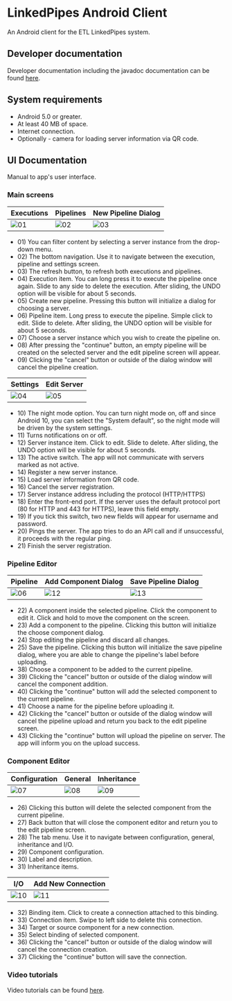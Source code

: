 # LinkedPipes Android Client
An Android client for the ETL LinkedPipes system.
## Developer documentation
Developer documentation including the javadoc documentation can be found [here](https://github.com/Palda97/AndroidEtlClientDeveloperDocumentation).
## System requirements

- Android 5.0 or greater.
- At least 40 MB of space.
- Internet connection.
- Optionally - camera for loading server information via QR code.

## UI Documentation
Manual to app's user interface.
### Main screens
Executions | Pipelines | New Pipeline Dialog
-----------|-----------|---------------------
![01](doc/ui/pics/01-executions.png)|![02](doc/ui/pics/02-pipelines.png)|![03](doc/ui/pics/03-newPipeline.png)

<ul>
	<li>01) You can filter content by selecting a server instance from the drop-down menu.</li>
	<li>02) The bottom navigation. Use it to navigate between the execution, pipeline and settings screen.</li>
	<li>03) The refresh button, to refresh both executions and pipelines.</li>
	<li>04) Execution item. You can long press it to execute the pipeline once again. Slide to any side to delete the execution. After sliding, the UNDO option will be visible for about 5 seconds.</li>
	<li>05) Create new pipeline. Pressing this button will initialize a dialog for choosing a server.</li>
	<li>06) Pipeline item. Long press to execute the pipeline. Simple click to edit. Slide to delete. After sliding, the UNDO option will be visible for about 5 seconds.</li>
	<li>07) Choose a server instance which you wish to create the pipeline on.</li>
	<li>08) After pressing the "continue" button, an empty pipeline will be created on the selected server and the edit pipeline screen will appear.</li>
	<li>09) Clicking the "cancel" button or outside of the dialog window will cancel the pipeline creation.</li>
</ul>

Settings | Edit Server
---------|-------------
![04](doc/ui/pics/04-settings.png)|![05](doc/ui/pics/05-editServer.png)

<ul>
	<li>10) The night mode option. You can turn night mode on, off and since Android 10, you can select the "System default", so the night mode will be driven by the system settings.</li>
	<li>11) Turns notifications on or off.</li>
	<li>12) Server instance item. Click to edit. Slide to delete. After sliding, the UNDO option will be visible for about 5 seconds.</li>
	<li>13) The active switch. The app will not communicate with servers marked as not active.</li>
	<li>14) Register a new server instance.</li>
	<li>15) Load server information from QR code.</li>
	<li>16) Cancel the server registration.</li>
	<li>17) Server instance address including the protocol (HTTP/HTTPS)</li>
	<li>18) Enter the front-end port. If the server uses the default protocol port (80 for HTTP and 443 for HTTPS), leave this field empty.</li>
	<li>19) If you tick this switch, two new fields will appear for username and password.</li>
	<li>20) Pings the server. The app tries to do an API call and if unsuccessful, it proceeds with the regular ping.</li>
	<li>21) Finish the server registration.</li>
</ul>

### Pipeline Editor
Pipeline | Add Component Dialog | Save Pipeline Dialog
---------|----------------------|----------------------
![06](doc/ui/pics/06-editPipeline.png)|![12](doc/ui/pics/12-newComponent.png)|![13](doc/ui/pics/13-savePipeline.png)

<ul>
	<li>22) A component inside the selected pipeline. Click the component to edit it. Click and hold to move the component on the screen.</li>
	<li>23) Add a component to the pipeline. Clicking this button will initialize the choose component dialog.</li>
	<li>24) Stop editing the pipeline and discard all changes.</li>
	<li>25) Save the pipeline. Clicking this button will initialize the save pipeline dialog, where you are able to change the pipeline's label before uploading.</li>
	<li>38) Choose a component to be added to the current pipeline.</li>
	<li>39) Clicking the "cancel" button or outside of the dialog window will cancel the component addition.</li>
	<li>40) Clicking the "continue" button will add the selected component to the current pipeline.</li>
	<li>41) Choose a name for the pipeline before uploading it.</li>
	<li>42) Clicking the "cancel" button or outside of the dialog window will cancel the pipeline upload and return you back to the edit pipeline screen.</li>
	<li>43) Clicking the "continue" button will upload the pipeline on server. The app will inform you on the upload success.</li>
</ul>

### Component Editor
Configuration | General | Inheritance
--------------|---------|-------------
![07](doc/ui/pics/07-configuration.png)|![08](doc/ui/pics/08-general.png)|![09](doc/ui/pics/09-inheritance.png)

<ul>
	<li>26) Clicking this button will delete the selected component from the current pipeline.</li>
	<li>27) Back button that will close the component editor and return you to the edit pipeline screen.</li>
	<li>28) The tab menu. Use it to navigate between configuration, general, inheritance and I/O.</li>
	<li>29) Component configuration.</li>
	<li>30) Label and description.</li>
	<li>31) Inheritance items.</li>
</ul>

I/O | Add New Connection
----|--------------------
![10](doc/ui/pics/10-io.png)|![11](doc/ui/pics/11-newConnection.png)

<ul>
	<li>32) Binding item. Click to create a connection attached to this binding.</li>
	<li>33) Connection item. Swipe to left side to delete this connection.</li>
	<li>34) Target or source component for a new connection.</li>
	<li>35) Select binding of selected component.</li>
	<li>36) Clicking the "cancel" button or outside of the dialog window will cancel the connection creation.</li>
	<li>37) Clicking the "continue" button will save the connection.</li>
</ul>

### Video tutorials
Video tutorials can be found [here](https://palda97.github.io/AndroidEtlClientDeveloperDocumentation/videos.html).
